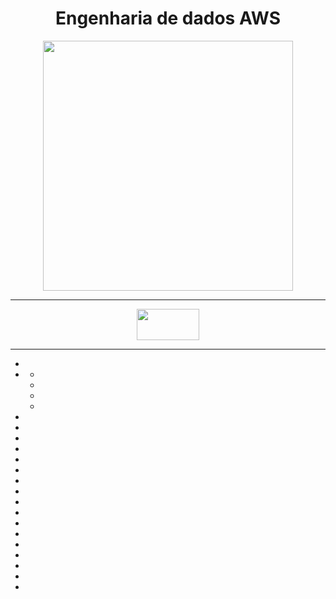 <div align="Center">

<h1>
  Engenharia de dados AWS
</h1>

</div>


<section>
      <figure class="gif">
            <div align="Center">
                <img widht="500" height="400" src="https://upload.wikimedia.org/wikipedia/commons/thumb/7/7c/Thinking_-_Idil_Keysan_-_Wikimedia_Giphy_stickers_2019.gif/640px-Thinking_-_Idil_Keysan_-_Wikimedia_Giphy_stickers_2019.gif">
            </div>
      </figure>
</section>


---

<div align="Center">
    <img width = "100" Height= "50" src="https://git-scm.com/images/logos/downloads/Git-Logo-2Color.png">
</div>

---

-  []()
-  []()
    -  []()
    -  []()
    -  []()
    -  []()
-  []()
-  []()
-  []()
-  []()
-  []()
-  []()
-  []()
-  []()
-  []()
-  []()
-  []()
-  []()
-  []()
-  []()
-  []()
-  []()
-  []()


